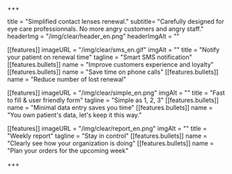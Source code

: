 +++

title = "Simplified contact lenses renewal."
subtitle= "Carefully designed for eye care professionnals. No more angry customers and angry staff."
headerImg = "/img/clear/header_en.png"
headerImgAlt = ""

[[features]]
  imageURL = "/img/clear/sms_en.gif"
  imgAlt = ""
  title = "Notify your patient on renewal time"
  tagline = "Smart SMS notification"
  [[features.bullets]]
    name = "Improve customers experience and loyalty"
  [[features.bullets]]
    name = "Save time on phone calls"
  [[features.bullets]]
    name = "Reduce number of lost renewal"

[[features]]
  imageURL = "/img/clear/simple_en.png"
  imgAlt = ""
  title = "Fast to fill & user friendly form"
  tagline = "Simple as 1, 2, 3"
  [[features.bullets]]
    name = "Minimal data entry saves you time"
  [[features.bullets]]
    name = "You own patient's data, let's keep it this way."

[[features]]
  imageURL = "/img/clear/report_en.png"
  imgAlt = ""
  title = "Weekly report"
  tagline = "Stay in control"
  [[features.bullets]]
    name = "Clearly see how your organization is doing"
  [[features.bullets]]
    name = "Plan your orders for the upcoming week"
    

+++
